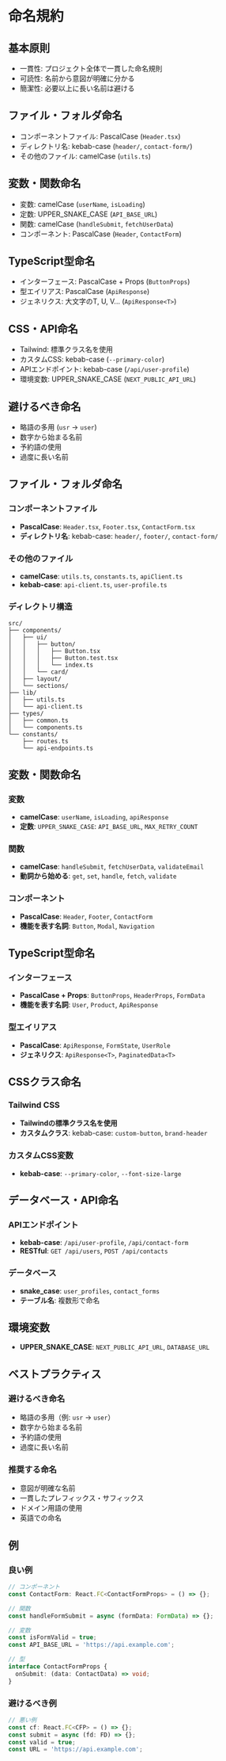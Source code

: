 # 命名規約

## 基本原則
- 一貫性: プロジェクト全体で一貫した命名規則
- 可読性: 名前から意図が明確に分かる
- 簡潔性: 必要以上に長い名前は避ける

## ファイル・フォルダ命名
- コンポーネントファイル: PascalCase (`Header.tsx`)
- ディレクトリ名: kebab-case (`header/`, `contact-form/`)
- その他のファイル: camelCase (`utils.ts`)

## 変数・関数命名
- 変数: camelCase (`userName`, `isLoading`)
- 定数: UPPER_SNAKE_CASE (`API_BASE_URL`)
- 関数: camelCase (`handleSubmit`, `fetchUserData`)
- コンポーネント: PascalCase (`Header`, `ContactForm`)

## TypeScript型命名
- インターフェース: PascalCase + Props (`ButtonProps`)
- 型エイリアス: PascalCase (`ApiResponse`)
- ジェネリクス: 大文字のT, U, V... (`ApiResponse<T>`)

## CSS・API命名
- Tailwind: 標準クラス名を使用
- カスタムCSS: kebab-case (`--primary-color`)
- APIエンドポイント: kebab-case (`/api/user-profile`)
- 環境変数: UPPER_SNAKE_CASE (`NEXT_PUBLIC_API_URL`)

## 避けるべき命名
- 略語の多用 (`usr` → `user`)
- 数字から始まる名前
- 予約語の使用
- 過度に長い名前

## ファイル・フォルダ命名

### コンポーネントファイル
- **PascalCase**: `Header.tsx`, `Footer.tsx`, `ContactForm.tsx`
- **ディレクトリ名**: kebab-case: `header/`, `footer/`, `contact-form/`

### その他のファイル
- **camelCase**: `utils.ts`, `constants.ts`, `apiClient.ts`
- **kebab-case**: `api-client.ts`, `user-profile.ts`

### ディレクトリ構造
```
src/
├── components/
│   ├── ui/
│   │   ├── button/
│   │   │   ├── Button.tsx
│   │   │   ├── Button.test.tsx
│   │   │   └── index.ts
│   │   └── card/
│   ├── layout/
│   └── sections/
├── lib/
│   ├── utils.ts
│   └── api-client.ts
├── types/
│   ├── common.ts
│   └── components.ts
└── constants/
    ├── routes.ts
    └── api-endpoints.ts
```

## 変数・関数命名

### 変数
- **camelCase**: `userName`, `isLoading`, `apiResponse`
- **定数**: `UPPER_SNAKE_CASE`: `API_BASE_URL`, `MAX_RETRY_COUNT`

### 関数
- **camelCase**: `handleSubmit`, `fetchUserData`, `validateEmail`
- **動詞から始める**: `get`, `set`, `handle`, `fetch`, `validate`

### コンポーネント
- **PascalCase**: `Header`, `Footer`, `ContactForm`
- **機能を表す名詞**: `Button`, `Modal`, `Navigation`

## TypeScript型命名

### インターフェース
- **PascalCase + Props**: `ButtonProps`, `HeaderProps`, `FormData`
- **機能を表す名詞**: `User`, `Product`, `ApiResponse`

### 型エイリアス
- **PascalCase**: `ApiResponse`, `FormState`, `UserRole`
- **ジェネリクス**: `ApiResponse<T>`, `PaginatedData<T>`

## CSSクラス命名

### Tailwind CSS
- **Tailwindの標準クラス名を使用**
- **カスタムクラス**: kebab-case: `custom-button`, `brand-header`

### カスタムCSS変数
- **kebab-case**: `--primary-color`, `--font-size-large`

## データベース・API命名

### APIエンドポイント
- **kebab-case**: `/api/user-profile`, `/api/contact-form`
- **RESTful**: `GET /api/users`, `POST /api/contacts`

### データベース
- **snake_case**: `user_profiles`, `contact_forms`
- **テーブル名**: 複数形で命名

## 環境変数
- **UPPER_SNAKE_CASE**: `NEXT_PUBLIC_API_URL`, `DATABASE_URL`

## ベストプラクティス

### 避けるべき命名
- 略語の多用（例: `usr` → `user`）
- 数字から始まる名前
- 予約語の使用
- 過度に長い名前

### 推奨する命名
- 意図が明確な名前
- 一貫したプレフィックス・サフィックス
- ドメイン用語の使用
- 英語での命名

## 例

### 良い例
```typescript
// コンポーネント
const ContactForm: React.FC<ContactFormProps> = () => {};

// 関数
const handleFormSubmit = async (formData: FormData) => {};

// 変数
const isFormValid = true;
const API_BASE_URL = 'https://api.example.com';

// 型
interface ContactFormProps {
  onSubmit: (data: ContactData) => void;
}
```

### 避けるべき例
```typescript
// 悪い例
const cf: React.FC<CFP> = () => {};
const submit = async (fd: FD) => {};
const valid = true;
const URL = 'https://api.example.com';
```
